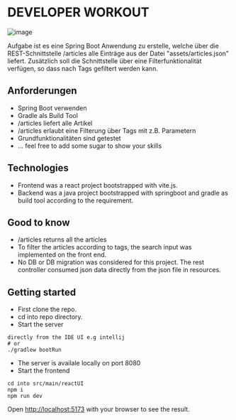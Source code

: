 # DEVELOPER WORKOUT

![image](https://github.com/Adeniyi-Bella/dev-workout-java/assets/37347588/6b416d2e-01dc-468c-b94e-f755baac40e3)

Aufgabe ist es eine Spring Boot Anwendung zu erstelle, welche über die REST-Schnittstelle /articles alle Einträge aus der Datei "assets/articles.json" liefert. Zusätzlich soll die Schnittstelle über eine Filterfunktionalität verfügen, so dass nach Tags gefiltert werden kann. 

## Anforderungen ##

- Spring Boot verwenden
- Gradle als Build Tool
- /articles liefert alle Artikel
- /articles erlaubt eine Filterung über Tags mit z.B. Parametern
- Grundfunktionalitäten sind getestet
- ... feel free to add some sugar to show your skills

## Technologies ##
- Frontend was a react project bootstrapped with vite.js.
- Backend was a java project bootstrapped with springboot and gradle as build tool according to the requirement.

## Good to know ##
- /articles returns all the articles
- To filter the articles according to tags, the search input was implemented on the front end. 
- No DB or DB migration was considered for this project. The rest controller consumed json data directly from the json file in resources. 

## Getting started ##
- First clone the repo.
- cd into repo directory.
- Start the server
```
directly from the IDE UI e.g intellij
# or
./gradlew bootRun
```
- The server is availale locally on port 8080
- Start the frontend
```
cd into src/main/reactUI
npm i
npm run dev
```
Open [http://localhost:5173](http://localhost:5173) with your browser to see the result.
